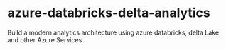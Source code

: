 # azure-databricks-delta-analytics
Build a modern analytics architecture using azure databricks, delta Lake and other Azure Services 
